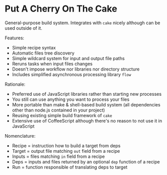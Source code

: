 # Put A Cherry On The Cake

General-purpose build system. Integrates with `cake` nicely although can be used outside of it.

Features:

- Simple recipe syntax
- Automatic files tree discovery
- Simple wildcard system for input and output file paths
- Reruns tasks when input files changes
- Doesn't impose workflow nor libraries nor directory structure
- Includes simplified asynchronous processing library `flow`

Rationale:

- Preferred use of JavaScript libraries rather than starting new processes
- You still can use anything you want to process your files
- More portable than make & shell-based build system (all dependencies other than node.js contained in your project)
- Reusing existing simple build framework of `cake`
- Extensive use of CoffeeScript although there's no reason to not use it in JavaScript

Nomenclature:

- Recipe = instruction how to build a target from deps
- Target = output file matching `out` field from a recipe
- Inputs = files matching `in` field from a recipe
- Deps   = inputs and files returned by an optional `dep` function of a recipe
- Run    = function responsible of translating deps to target

